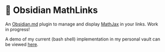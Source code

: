 # :symbols: Obsidian MathLinks

An [Obsidian.md](https://obsidian.md) plugin to manage and display [MathJax](https://www.mathjax.org/) in your links. Work in progress!

A demo of my current (bash shell) implementation in my personal vault can be viewed [here](https://github.com/zhaoshenzhai/MathWiki#link-mathjax-in-links).
